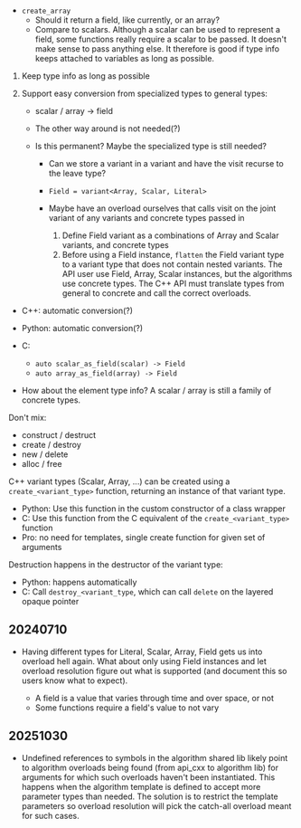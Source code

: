- `create_array`
  - Should it return a field, like currently, or an array?
  - Compare to scalars. Although a scalar can be used to represent a field, some functions really require a
      scalar to be passed. It doesn't make sense to pass anything else. It therefore is good if type info
      keeps attached to variables as long as possible.

1. Keep type info as long as possible
1. Support easy conversion from specialized types to general types:

    - scalar / array → field
    - The other way around is not needed(?)
    - Is this permanent? Maybe the specialized type is still needed?

        - Can we store a variant in a variant and have the visit recurse to the leave type?
        - `Field = variant<Array, Scalar, Literal>`
        - Maybe have an overload ourselves that calls visit on the joint variant of any variants and concrete
          types passed in

          1. Define Field variant as a combinations of Array and Scalar variants, and concrete types
          1. Before using a Field instance, `flatten` the Field variant type to a variant type that does not
             contain nested variants. The API user use Field, Array, Scalar instances, but the algorithms use
             concrete types. The C++ API must translate types from general to concrete and call the correct
             overloads.

- C++: automatic conversion(?)
- Python: automatic conversion(?)
- C:

  - `auto scalar_as_field(scalar) -> Field`
  - `auto array_as_field(array) -> Field`

- How about the element type info? A scalar / array is still a family of concrete types.

Don't mix:

- construct / destruct
- create / destroy
- new / delete
- alloc / free

C++ variant types (Scalar, Array, ...) can be created using a `create_<variant_type>` function, returning an
instance of that variant type.

- Python: Use this function in the custom constructor of a class wrapper
- C: Use this function from the C equivalent of the `create_<variant_type>` function
- Pro: no need for templates, single create function for given set of arguments

Destruction happens in the destructor of the variant type:

- Python: happens automatically
- C: Call `destroy_<variant_type`, which can call `delete` on the layered opaque pointer

## 20240710

- Having different types for Literal, Scalar, Array, Field gets us into overload hell again. What about only
  using Field instances and let overload resolution figure out what is supported (and document this so users
  know what to expect).

  - A field is a value that varies through time and over space, or not
  - Some functions require a field's value to not vary

## 20251030

- Undefined references to symbols in the algorithm shared lib likely point to algorithm overloads being found
(from api_cxx to algorithm lib) for arguments for which such overloads haven't been instantiated. This happens
when the algorithm template is defined to accept more parameter types than needed. The solution is to restrict
the template parameters so overload resolution will pick the catch-all overload meant for such cases.
